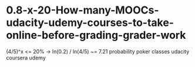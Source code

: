 # 0.8-x-20-How-many-MOOCs-udacity-udemy-courses-to-take-online-before-grading-grader-work
(4/5)^x &lt;= 20% ->  ln(0.2) / ln(4/5) ~= 7.21 probability poker classes udacity coursera udemy
